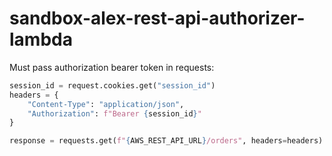 # sandbox-alex-rest-api-authorizer-lambda

Must pass authorization bearer token in requests:

```python
session_id = request.cookies.get("session_id")
headers = {
    "Content-Type": "application/json",
    "Authorization": f"Bearer {session_id}"
}

response = requests.get(f"{AWS_REST_API_URL}/orders", headers=headers)
```
